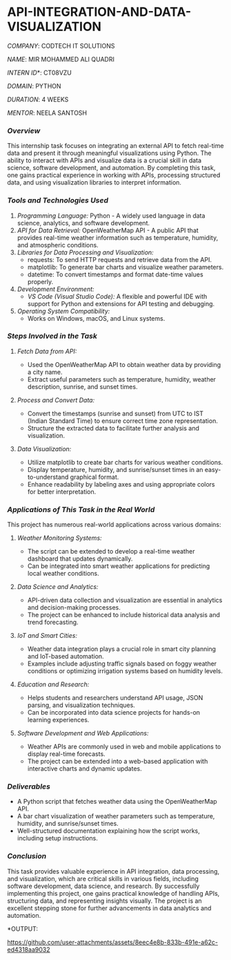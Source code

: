 # API-INTEGRATION-AND-DATA-VISUALIZATION

*COMPANY*: CODTECH IT SOLUTIONS

*NAME*: MIR MOHAMMED ALI QUADRI

*INTERN ID**: CT08VZU

*DOMAIN*: PYTHON

*DURATION*: 4 WEEKS

*MENTOR*: NEELA SANTOSH

### *Overview*

This internship task focuses on integrating an external API to fetch real-time data and present it through meaningful visualizations using Python. The ability to interact with APIs and visualize data is a crucial skill in data science, software development, and automation. By completing this task, one gains practical experience in working with APIs, processing structured data, and using visualization libraries to interpret information.

### *Tools and Technologies Used*

1. *Programming Language:* Python - A widely used language in data science, analytics, and software development.
2. *API for Data Retrieval:* OpenWeatherMap API - A public API that provides real-time weather information such as temperature, humidity, and atmospheric conditions.
3. *Libraries for Data Processing and Visualization:*
   - requests: To send HTTP requests and retrieve data from the API.
   - matplotlib: To generate bar charts and visualize weather parameters.
   - datetime: To convert timestamps and format date-time values properly.
4. *Development Environment:*
   - *VS Code (Visual Studio Code):* A flexible and powerful IDE with support for Python and extensions for API testing and debugging.
5. *Operating System Compatibility:*
   - Works on Windows, macOS, and Linux systems.

### *Steps Involved in the Task*

1. *Fetch Data from API:*

   - Used the OpenWeatherMap API to obtain weather data by providing a city name.
   - Extract useful parameters such as temperature, humidity, weather description, sunrise, and sunset times.

2. *Process and Convert Data:*

   - Convert the timestamps (sunrise and sunset) from UTC to IST (Indian Standard Time) to ensure correct time zone representation.
   - Structure the extracted data to facilitate further analysis and visualization.

3. *Data Visualization:*

   - Utilize matplotlib to create bar charts for various weather conditions.
   - Display temperature, humidity, and sunrise/sunset times in an easy-to-understand graphical format.
   - Enhance readability by labeling axes and using appropriate colors for better interpretation.

### *Applications of This Task in the Real World*

This project has numerous real-world applications across various domains:

1. *Weather Monitoring Systems:*

   - The script can be extended to develop a real-time weather dashboard that updates dynamically.
   - Can be integrated into smart weather applications for predicting local weather conditions.

2. *Data Science and Analytics:*

   - API-driven data collection and visualization are essential in analytics and decision-making processes.
   - The project can be enhanced to include historical data analysis and trend forecasting.

3. *IoT and Smart Cities:*

   - Weather data integration plays a crucial role in smart city planning and IoT-based automation.
   - Examples include adjusting traffic signals based on foggy weather conditions or optimizing irrigation systems based on humidity levels.

4. *Education and Research:*

   - Helps students and researchers understand API usage, JSON parsing, and visualization techniques.
   - Can be incorporated into data science projects for hands-on learning experiences.

5. *Software Development and Web Applications:*

   - Weather APIs are commonly used in web and mobile applications to display real-time forecasts.
   - The project can be extended into a web-based application with interactive charts and dynamic updates.

### *Deliverables*

- A Python script that fetches weather data using the OpenWeatherMap API.
- A bar chart visualization of weather parameters such as temperature, humidity, and sunrise/sunset times.
- Well-structured documentation explaining how the script works, including setup instructions.

### *Conclusion*

This task provides valuable experience in API integration, data processing, and visualization, which are critical skills in various fields, including software development, data science, and research. By successfully implementing this project, one gains practical knowledge of handling APIs, structuring data, and representing insights visually. The project is an excellent stepping stone for further advancements in data analytics and automation.


*OUTPUT:


https://github.com/user-attachments/assets/8eec4e8b-833b-491e-a62c-ed4318aa9032
